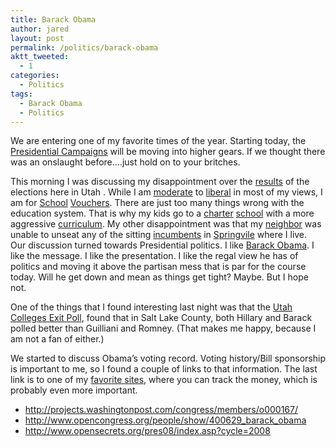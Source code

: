 ```yaml
---
title: Barack Obama
author: jared
layout: post
permalink: /politics/barack-obama
aktt_tweeted:
  - 1
categories:
  - Politics
tags:
  - Barack Obama
  - Politics
---
```

We are entering one of my favorite times of the year. Starting today, the <a href="http://en.wikipedia.org/wiki/United_States_presidential_election%2C_2008" target="_blank">Presidential Campaigns</a> will be moving into higher gears. If we thought there was an onslaught before&#8230;.just hold on to your britches.

This morning I was discussing my disappointment over the <a href="http://extras.sltrib.com/elections/2007/" target="_blank">results</a> of the elections here in Utah . While I am <a href="http://en.wikipedia.org/wiki/Moderate" target="_blank">moderate</a> to <a href="http://en.wikipedia.org/wiki/Modern_American_liberalism" target="_blank">liberal</a> in most of my views, I am for <a href="http://en.wikipedia.org/wiki/School_vouchers" target="_blank">School</a> <a href="http://www.choiceineducation.org/" target="_blank">Vouchers</a>. There are just too many things wrong with the education system. That is why my kids go to a <a href="http://en.wikipedia.org/wiki/Charter_school" target="_blank">charter</a> <a href="http://www.reaganacademy.org/" target="_blank">school</a> with a more aggressive <a href="http://www.reaganacademy.org//index.php" target="_blank">curriculum</a>. My other disappointment was that my <a href="http://www.votepetersen.com/" target="_blank">neighbor</a> was unable to unseat any of the sitting <a href="http://extras.sltrib.com/elections/2007/utah.asp" target="_blank">incumbents</a> in <a href="http://en.wikipedia.org/wiki/Springville%2C_Utah" target="_blank">Springvile</a> where I live.  
Our discussion turned towards Presidential politics. I like <a href="http://www.barackobama.com/" target="_blank">Barack Obama</a>. I like the message. I like the presentation. I like the regal view he has of politics and moving it above the partisan mess that is par for the course today. Will he get down and mean as things get tight? Maybe. But I hope not.

One of the things that I found interesting last night was that the <a href="http://exitpoll.byu.edu/Default.aspx" target="_blank">Utah Colleges Exit Poll</a>, found that in Salt Lake County, both Hillary and Barack polled better than Guilliani and Romney. (That makes me happy, because I am not a fan of either.)

We started to discuss Obama&#8217;s voting record. Voting history/Bill sponsorship is important to me, so I found a couple of links to that information. The last link is to one of my <a href="http://www.opensecrets.org" target="_blank">favorite sites</a>, where you can track the money, which is probably even more important.

*   <a href="http://projects.washingtonpost.com/congress/members/o000167/" target="_blank"> http://projects.washingtonpost.com/congress/members/o000167/<br /> </a>
*   <a href="http://www.opencongress.org/people/show/400629_barack_obama" target="_blank">http://www.opencongress.org/people/show/400629_barack_obama</a>
*   <a href="http://www.opensecrets.org/pres08/index.asp?cycle=2008" target="_blank">http://www.opensecrets.org/pres08/index.asp?cycle=2008</a>